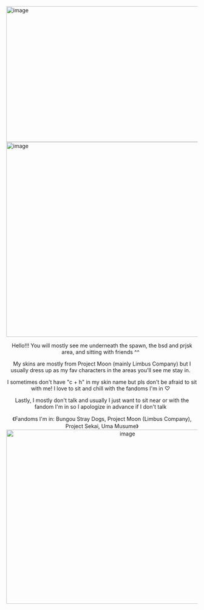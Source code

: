 <img width="698" height="357" alt="image" src="https://github.com/user-attachments/assets/0a2518c1-14ae-4e59-85f1-5ab9e3088668" />
<img width="619" height="513" alt="image" src="https://github.com/user-attachments/assets/db2c254f-460f-41f4-b026-e460cdd69b50" />
<p align="center"> Hello!!! You will mostly see me underneath the spawn, the bsd and prjsk area, and sitting with friends ^^
&nbsp;
<p align="center"> My skins are mostly from Project Moon (mainly Limbus Company) but I usually dress up as my fav characters in the areas you'll see me stay in.
&nbsp;
<p align="center"> I sometimes don't have "c + h" in my skin name but pls don't be afraid to sit with me! I love to sit and chill with the fandoms I'm in ♡
&nbsp;
<p align="center"> Lastly, I mostly don't talk and usually I just want to sit near or with the fandom I'm in so I apologize in advance if I don't talk 
&nbsp;
<p align="center"> 《Fandoms I'm in: Bungou Stray Dogs, Project Moon (Limbus Company), Project Sekai, Uma Musume》
<img width="622" height="458" alt="image" src="https://github.com/user-attachments/assets/f4c2c68c-a312-4d9c-b268-0380279a3e4a" />
